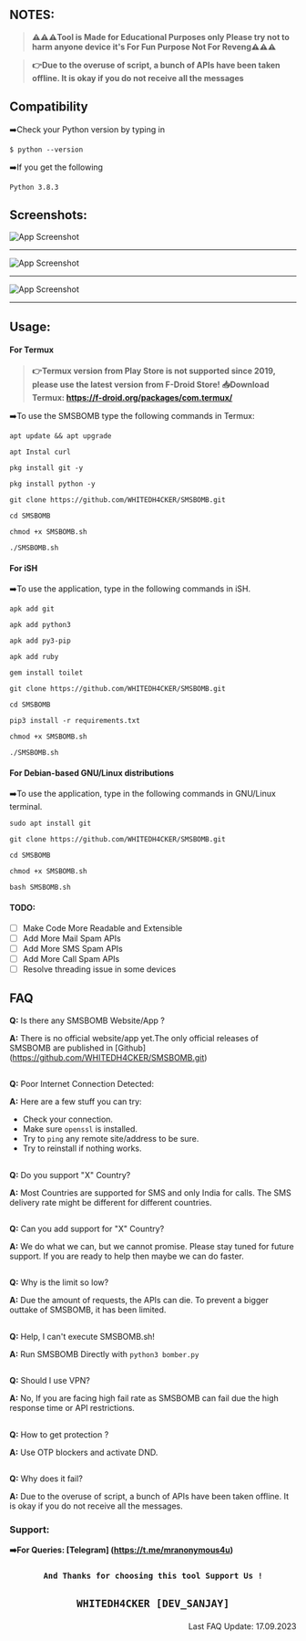 ## NOTES:

>**⚠️⚠️⚠️Tool is Made for Educational Purposes only Please try not to harm anyone device it's For Fun Purpose Not For Reveng⚠️⚠️⚠️**

>**👉Due to the overuse of script, a bunch of APIs have been taken offline. It is okay if you do not receive all the messages**

## Compatibility
➡️Check your Python version by typing in
```shell script
$ python --version
```
➡️If you get the following
```shell script
Python 3.8.3
```
## Screenshots:
![App Screenshot](https://github.com/WHITEDH4CKER/SMSBOMB/blob/main/utils/Screenshots/Screenshot_1.jpg)
***
![App Screenshot](https://github.com/WHITEDH4CKER/SMSBOMB/blob/main/utils/Screenshots/Screenshot_2.jpg)
***
![App Screenshot](https://github.com/WHITEDH4CKER/SMSBOMB/blob/main/utils/Screenshots/Screenshot_3.jpg)
***
## Usage:
#### For Termux
> **👉Termux version from Play Store is not supported since 2019, please use the latest version from F-Droid Store! 📥Download Termux: https://f-droid.org/packages/com.termux/**

➡️To use the SMSBOMB type the following commands in Termux:

```shell script
apt update && apt upgrade
```

```shell script
apt Instal curl
```

```shell script
pkg install git -y
```

```shell script
pkg install python -y
```

```shell script
git clone https://github.com/WHITEDH4CKER/SMSBOMB.git
```

```shell script
cd SMSBOMB
```

```shell script
chmod +x SMSBOMB.sh
```

```shell script
./SMSBOMB.sh
```

#### For iSH

➡️To use the application, type in the following commands in iSH.

```shell script
apk add git
```
```shell script
apk add python3
```
```shell script
apk add py3-pip
```
```shell script
apk add ruby
```
```shell script
gem install toilet
```
```shell script
git clone https://github.com/WHITEDH4CKER/SMSBOMB.git
```
```shell script
cd SMSBOMB
```
```shell script
pip3 install -r requirements.txt
```
```shell script
chmod +x SMSBOMB.sh
```
```shell script
./SMSBOMB.sh
```

#### For Debian-based GNU/Linux distributions

➡️To use the application, type in the following commands in GNU/Linux terminal.

```shell script
sudo apt install git
```
```shell script
git clone https://github.com/WHITEDH4CKER/SMSBOMB.git
```
```shell script
cd SMSBOMB
```
```shell script
chmod +x SMSBOMB.sh
```
```shell script
bash SMSBOMB.sh
```

#### TODO:
 - [ ] Make Code More Readable and Extensible 
 - [ ] Add More Mail Spam APIs 
 - [ ] Add More SMS Spam APIs 
 - [ ] Add More Call Spam APIs 
 - [ ] Resolve threading issue in some devices

## FAQ

**Q:** Is there any SMSBOMB Website/App ?

**A:** There is no official website/app yet.The only official releases of SMSBOMB are published in [Github] (https://github.com/WHITEDH4CKER/SMSBOMB.git)

##
**Q:** Poor Internet Connection Detected:

**A:** Here are a few stuff you can try:
- Check your connection.
- Make sure `openssl` is installed.
- Try to `ping` any remote site/address to be sure.
- Try to reinstall if nothing works.

##
**Q:** Do you support "X" Country?

**A:** Most Countries are supported for SMS and only India for calls. The SMS delivery rate might be different for different countries.

##
**Q:** Can you add support for "X" Country?

**A:** We do what we can, but we cannot promise. Please stay tuned for future support. If you are ready to help then maybe we can do faster.

##
**Q:** Why is the limit so low?

**A:** Due the amount of requests, the APIs can die. To prevent a bigger outtake of SMSBOMB, it has been limited. 

##
**Q:** Help, I can't execute SMSBOMB.sh!

**A:** Run SMSBOMB Directly with `python3 bomber.py`

##
**Q:** Should I use VPN?

**A:** No, If you are facing high fail rate as SMSBOMB can fail due the high response time or API restrictions.

##
**Q:** How to get protection ?

**A:** Use OTP blockers and activate DND.

##
**Q:** Why does it fail?

**A:** Due to the overuse of script, a bunch of APIs have been taken offline. It is okay if you do not receive all the messages.

### Support:

**➡️For Queries: [Telegram] (https://t.me/mranonymous4u)**

### <p align="center">```And Thanks for choosing this tool Support Us !``` 
  
 ## <p align="center">```WHITEDH4CKER [DEV_SANJAY]```

<p align="right"> Last FAQ Update: 17.09.2023 </p>
